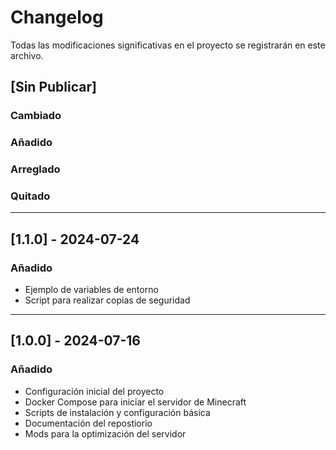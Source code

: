# Changelog

Todas las modificaciones significativas en el proyecto se registrarán en este archivo.

## [Sin Publicar]

### Cambiado

### Añadido

### Arreglado

### Quitado

---

## [1.1.0] - 2024-07-24

### Añadido

- Ejemplo de variables de entorno
- Script para realizar copias de seguridad

---

## [1.0.0] - 2024-07-16

### Añadido

- Configuración inicial del proyecto
- Docker Compose para iniciar el servidor de Minecraft
- Scripts de instalación y configuración básica
- Documentación del repostiorio
- Mods para la optimización del servidor
